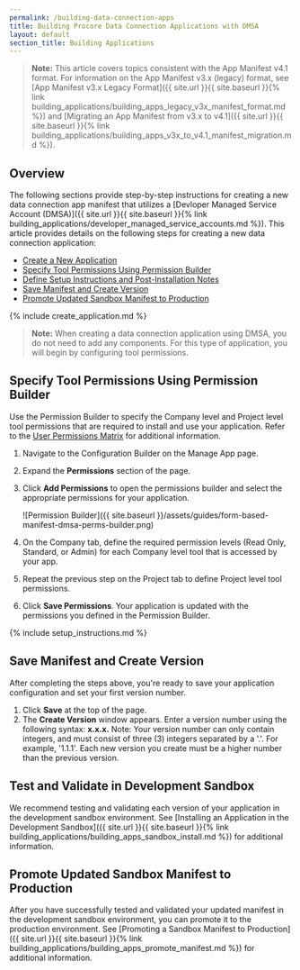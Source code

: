 ```yaml
---
permalink: /building-data-connection-apps
title: Building Procore Data Connection Applications with DMSA
layout: default
section_title: Building Applications
---
```


>**Note:** This article covers topics consistent with the App Manifest v4.1 format.
>For information on the App Manifest v3.x (legacy) format, see [App Manifest v3.x Legacy Format]({{ site.url }}{{ site.baseurl }}{% link building_applications/building_apps_legacy_v3x_manifest_format.md %}) and [Migrating an App Manifest from v3.x to v4.1]({{ site.url }}{{ site.baseurl }}{% link building_applications/building_apps_v3x_to_v4.1_manifest_migration.md %}).

## Overview

The following sections provide step-by-step instructions for creating a new data connection app manifest that utilizes a [Devloper Managed Service Account (DMSA)]({{ site.url }}{{ site.baseurl }}{% link building_applications/developer_managed_service_accounts.md %}).
This article provides details on the following steps for creating a new data connection application:

* [Create a New Application](#create-a-new-application)
* [Specify Tool Permissions Using Permission Builder](#specify-tool-permissions-using-permission-builder)
* [Define Setup Instructions and Post-Installation Notes](#define-setup-instructions)
* [Save Manifest and Create Version](#save-manifest-and-create-version)
* [Promote Updated Sandbox Manifest to Production](#promote-updated-sandbox-manifest-to-production)

<a name="create-a-new-application">
{% include create_application.md %}

>**Note:** When creating a data connection application using DMSA, you do not need to add any components. For this type of application, you will begin by configuring tool permissions.

## Specify Tool Permissions Using Permission Builder

Use the Permission Builder to specify the Company level and Project level tool permissions that are required to install and use your application. Refer to the [User Permissions Matrix](https://support.procore.com/references/user-permissions-matrix-web) for additional information.

1. Navigate to the Configuration Builder on the Manage App page.
2. Expand the **Permissions** section of the page.
3. Click **Add Permissions** to open the permissions builder and select the appropriate permissions for your application.

    ![Permission Builder]({{ site.baseurl }}/assets/guides/form-based-manifest-dmsa-perms-builder.png)

4. On the Company tab, define the required permission levels (Read Only, Standard, or Admin) for each Company level tool that is accessed by your app.
5. Repeat the previous step on the Project tab to define Project level tool permissions.
6. Click **Save Permissions**.
Your application is updated with the permissions you defined in the Permission Builder.

<a name="define-setup-instructions"></a>
{% include setup_instructions.md %}

## Save Manifest and Create Version

After completing the steps above, you're ready to save your application configuration and set your first version number. 
1. Click **Save** at the top of the page.
2. The **Create Version** window appears. Enter a version number using the following syntax: **x.x.x.**
Note: Your version number can only contain integers, and must consist of three (3) integers separated by a '.'. For example, '1.1.1'. Each new version you create must be a higher number than the previous version.

## Test and Validate in Development Sandbox

We recommend testing and validating each version of your application in the development sandbox environment. See [Installing an Application in the Development Sandbox]({{ site.url }}{{ site.baseurl }}{% link building_applications/building_apps_sandbox_install.md %}) for additional information.

## Promote Updated Sandbox Manifest to Production

After you have successfully tested and validated your updated manifest in the development sandbox environment, you can promote it to the production environment.
See [Promoting a Sandbox Manifest to Production]({{ site.url }}{{ site.baseurl }}{% link building_applications/building_apps_promote_manifest.md %}) for additional information.
